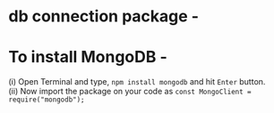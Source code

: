 # db connection package - <br>
# To install MongoDB - <br>
(i) Open Terminal and type, ```npm install mongodb``` and hit ```Enter``` button. <br>
(ii) Now import the package on your code as ```const MongoClient = require("mongodb");```

